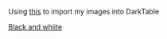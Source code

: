 Using [this](https://mathiashueber.com/migrate-from-lightroom-to-open-source-alternative/) to import my images into DarkTable

[Black and whiite](https://mel365.com/darktable-black-and-white/)


